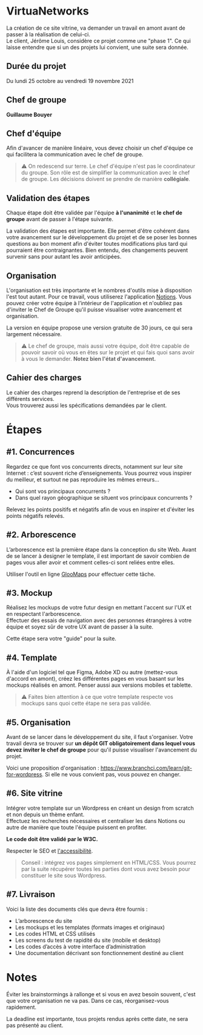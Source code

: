 # VirtuaNetworks

La création de ce site vitrine, va demander un travail en amont avant de passer à la réalisation de celui-ci.  
Le client, Jérôme Louis, considère ce projet comme une "phase 1". Ce qui laisse entendre que si un des projets lui convient, une suite sera donnée.

## Durée du projet

Du lundi 25 octobre au vendredi 19 novembre 2021

## Chef de groupe

**Guillaume Bouyer**

## Chef d'équipe

Afin d'avancer de manière linéaire, vous devez choisir un chef d'équipe ce qui facilitera la communication avec le chef de groupe. 

> :warning: On redescend sur terre. Le chef d'équipe n'est pas le coordinateur du groupe. Son rôle est de simplifier la communication avec le chef de groupe. Les décisions doivent se prendre de manière **collégiale**.

## Validation des étapes

Chaque étape doit être validée par l'équipe **à l'unanimité** et **le chef de groupe** avant de passer à l'étape suivante.

La validation des étapes est importante. Elle permet d'être cohérent dans votre avancement sur le développement du projet et de se poser les bonnes questions au bon moment afin d'éviter toutes modifications plus tard qui pourraient être contraignantes. Bien entendu, des changements peuvent survenir sans pour autant les avoir anticipées.

## Organisation

L'organisation est très importante et le nombres d'outils mise à disposition l'est tout autant. Pour ce travail, vous utiliserez l'application [Notions](https://www.notion.so/fr-fr). Vous pouvez créer votre équipe à l’intérieur de l'application et n'oubliez pas d'inviter le Chef de Groupe qu'il puisse visualiser votre avancement et organisation.

La version en équipe propose une version gratuite de 30 jours, ce qui sera largement nécessaire.

> :warning: Le chef de groupe, mais aussi votre équipe, doit être capable de pouvoir savoir où vous en êtes sur le projet et qui fais quoi sans avoir à vous le demander. **Notez bien l'état d'avancement.**

## Cahier des charges

Le cahier des charges reprend la description de l'entreprise et de ses différents services.  
Vous trouverez aussi les spécifications demandées par le client.

# Étapes

## #1. Concurrences

Regardez ce que font vos concurrents directs, notamment sur leur site Internet : c’est souvent riche d’enseignements. Vous pourrez vous inspirer du meilleur, et surtout ne pas reproduire les mêmes erreurs...

* Qui sont vos principaux concurrents ?
* Dans quel rayon géographique se situent vos principaux concurrents ?

Relevez les points positifs et négatifs afin de vous en inspirer et d'éviter les points négatifs relevés.

## #2. Arborescence

L’arborescence est la première étape dans la conception du site Web. Avant de se lancer à designer le template, il est important de savoir combien de pages vous aller avoir et comment celles-ci sont reliées entre elles.

Utiliser l'outil en ligne [GlooMaps](https://www.gloomaps.com) pour effectuer cette tâche.

## #3. Mockup

Réalisez les mockups de votre futur design en mettant l'accent sur l'UX et en respectant l'arborescence.  
Effectuer des essais de navigation avec des personnes étrangères à votre équipe et soyez sûr de votre UX avant de passer à la suite.

Cette étape sera votre "guide" pour la suite.

## #4. Template

À l'aide d'un logiciel tel que Figma, Adobe XD ou autre (mettez-vous d'accord en amont), créez les différentes pages en vous basant sur les mockups réalisés en amont. Penser aussi aux versions mobiles et tablette.

> :warning: Faites bien attention à ce que votre template respecte vos mockups sans quoi cette étape ne sera pas validée.

## #5. Organisation

Avant de se lancer dans le développement du site, il faut s'organiser. Votre travail devra se trouver sur **un dépôt GIT obligatoirement dans lequel vous devez inviter le chef de groupe** pour qu'il puisse visualiser l'avancement du projet.

Voici une proposition d'organisation : https://www.branchci.com/learn/git-for-wordpress. Si elle ne vous convient pas, vous pouvez en changer.

## #6. Site vitrine

Intégrer votre template sur un Wordpress en créant un design from scratch et non depuis un thème enfant.  
Effectuez les recherches nécessaires et centraliser les dans Notions ou autre de manière que toute l'équipe puissent en profiter.

**Le code doit être validé par le W3C.**

Respecter le SEO et [l'accessibilité](https://blog.ipedis.com/ameliorer-accessibilite-numerique-site-web.).

> Conseil : intégrez vos pages simplement en HTML/CSS. Vous pourrez par la suite récupérer toutes les parties dont vous avez besoin pour constituer le site sous Wordpress.

## #7. Livraison

Voici la liste des documents clés que devra être fournis :
* L’arborescence du site
* Les mockups et les templates (formats images et originaux)
* Les codes HTML et CSS utilisés
* Les screens du test de rapidité du site (mobile et desktop)
* Les codes d’accès à votre interface d’administration
* Une documentation décrivant son fonctionnement destiné au client

# Notes

Éviter les brainstormings à rallonge et si vous en avez besoin souvent, c'est que votre organisation ne va pas. Dans ce cas, réorganisez-vous rapidement.

La deadline est importante, tous projets rendus après cette date, ne sera pas présenté au client.
